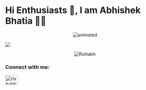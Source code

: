 # Hi Enthusiasts 👋, I am Abhishek Bhatia 👨‍🎓
<!--   <img
    src="https://komarev.com/ghpvc/?username=rishabhv471&label=Profile%20views&color=0e75b6&style=flat"
    alt="rishabhv471"
  /> -->
</p>
<p align="center">
  <img src="https://media.giphy.com/media/ZVik7pBtu9dNS/giphy.gif" alt="animated" />
</p>
<p align="left">



<img src="https://github-readme-stats.vercel.app/api?username=rishabhv471&&show_icons=true&title_color=ffffff&icon_color=bb2acf&text_color=daf7dc&bg_color=191919">
<p align="center"><img src="https://komarev.com/ghpvc/?username=rishabhv471&label=PROFILE+VIEWS&style=flat-square" alt="Rishabh" /></p>


<h3 align="left">Connect with me:</h3>
<p align="left">

  <a href="[https://linkedin.com/mwlite/in/rishabh-verma-0811](https://www.linkedin.com/in/abhishekbh-1f46/)" target="blank"
    ><img
      align="center"
      src="https://raw.githubusercontent.com/rahuldkjain/github-profile-readme-generator/master/src/images/icons/Social/linked-in-alt.svg"
      alt="rishabhv471"
      height="30"
      width="40"
  /></a>
</p>
